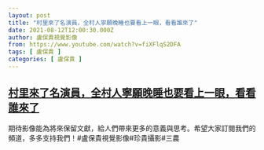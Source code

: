```yaml
---
layout: post
title: "村里來了名演員，全村人寧願晚睡也要看上一眼，看看誰來了"
date: 2021-08-12T12:00:30.000Z
author: 盧保貴視覺影像
from: https://www.youtube.com/watch?v=fiXFlqS2DFA
tags: [ 盧保貴 ]
categories: [ 盧保貴 ]
---
```

<!--1628769630000-->
[村里來了名演員，全村人寧願晚睡也要看上一眼，看看誰來了](https://www.youtube.com/watch?v=fiXFlqS2DFA)
------

<div>
期待影像能為將來保留文獻，給人們帶來更多的意義與思考。希望大家訂閱我們的頻道，多多支持我們！#盧保貴視覺影像#珍貴攝影#三農
</div>
